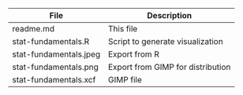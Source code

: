| File | Description |
| --- | --- |
| readme.md | This file |
| stat-fundamentals.R | Script to generate visualization |
| stat-fundamentals.jpeg | Export from R |
| stat-fundamentals.png | Export from GIMP for distribution |
| stat-fundamentals.xcf | GIMP file |
